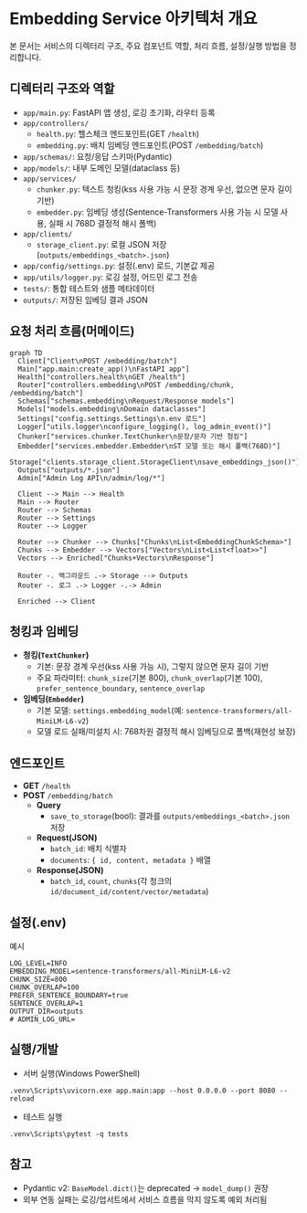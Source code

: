 # Embedding Service 아키텍처 개요

본 문서는 서비스의 디렉터리 구조, 주요 컴포넌트 역할, 처리 흐름, 설정/실행 방법을 정리합니다.

## 디렉터리 구조와 역할
- `app/main.py`: FastAPI 앱 생성, 로깅 초기화, 라우터 등록
- `app/controllers/`
  - `health.py`: 헬스체크 엔드포인트(GET `/health`)
  - `embedding.py`: 배치 임베딩 엔드포인트(POST `/embedding/batch`)
- `app/schemas/`: 요청/응답 스키마(Pydantic)
- `app/models/`: 내부 도메인 모델(dataclass 등)
- `app/services/`
  - `chunker.py`: 텍스트 청킹(kss 사용 가능 시 문장 경계 우선, 없으면 문자 길이 기반)
  - `embedder.py`: 임베딩 생성(Sentence-Transformers 사용 가능 시 모델 사용, 실패 시 768D 결정적 해시 폴백)
- `app/clients/`
  - `storage_client.py`: 로컬 JSON 저장(`outputs/embeddings_<batch>.json`)
- `app/config/settings.py`: 설정(.env) 로드, 기본값 제공
- `app/utils/logger.py`: 로깅 설정, 어드민 로그 전송
- `tests/`: 통합 테스트와 샘플 메타데이터
- `outputs/`: 저장된 임베딩 결과 JSON

## 요청 처리 흐름(머메이드)
```mermaid
graph TD
  Client["Client\nPOST /embedding/batch"]
  Main["app.main:create_app()\nFastAPI app"]
  Health["controllers.health\nGET /health"]
  Router["controllers.embedding\nPOST /embedding/chunk, /embedding/batch"]
  Schemas["schemas.embedding\nRequest/Response models"]
  Models["models.embedding\nDomain dataclasses"]
  Settings["config.settings.Settings\n.env 로드"]
  Logger["utils.logger\nconfigure_logging(), log_admin_event()"]
  Chunker["services.chunker.TextChunker\n문장/문자 기반 청킹"]
  Embedder["services.embedder.Embedder\nST 모델 또는 해시 폴백(768D)"]
  Storage["clients.storage_client.StorageClient\nsave_embeddings_json()"]
  Outputs["outputs/*.json"]
  Admin["Admin Log API\n/admin/log/*"]

  Client --> Main --> Health
  Main --> Router
  Router --> Schemas
  Router --> Settings
  Router --> Logger

  Router --> Chunker --> Chunks["Chunks\nList<EmbeddingChunkSchema>"]
  Chunks --> Embedder --> Vectors["Vectors\nList<List<float>>"]
  Vectors --> Enriched["Chunks+Vectors\nResponse"]

  Router -. 백그라운드 .-> Storage --> Outputs
  Router -. 로그 .-> Logger -.-> Admin

  Enriched --> Client
```

## 청킹과 임베딩
- **청킹(`TextChunker`)**
  - 기본: 문장 경계 우선(kss 사용 가능 시), 그렇지 않으면 문자 길이 기반
  - 주요 파라미터: `chunk_size`(기본 800), `chunk_overlap`(기본 100), `prefer_sentence_boundary`, `sentence_overlap`
- **임베딩(`Embedder`)**
  - 기본 모델: `settings.embedding_model`(예: `sentence-transformers/all-MiniLM-L6-v2`)
  - 모델 로드 실패/미설치 시: 768차원 결정적 해시 임베딩으로 폴백(재현성 보장)

## 엔드포인트
- **GET** `/health`
- **POST** `/embedding/batch`
  - **Query**
    - `save_to_storage`(bool): 결과를 `outputs/embeddings_<batch>.json` 저장
  - **Request(JSON)**
    - `batch_id`: 배치 식별자
    - `documents`: `{ id, content, metadata }` 배열
  - **Response(JSON)**
    - `batch_id`, `count`, `chunks`(각 청크의 `id/document_id/content/vector/metadata`)

## 설정(.env)
예시
```
LOG_LEVEL=INFO
EMBEDDING_MODEL=sentence-transformers/all-MiniLM-L6-v2
CHUNK_SIZE=800
CHUNK_OVERLAP=100
PREFER_SENTENCE_BOUNDARY=true
SENTENCE_OVERLAP=1
OUTPUT_DIR=outputs
# ADMIN_LOG_URL=
```

## 실행/개발
- 서버 실행(Windows PowerShell)
```
.venv\Scripts\uvicorn.exe app.main:app --host 0.0.0.0 --port 8080 --reload
```
- 테스트 실행
```
.venv\Scripts\pytest -q tests
```

## 참고
- Pydantic v2: `BaseModel.dict()`는 deprecated → `model_dump()` 권장
- 외부 연동 실패는 로깅/업서트에서 서비스 흐름을 막지 않도록 예외 처리됨
